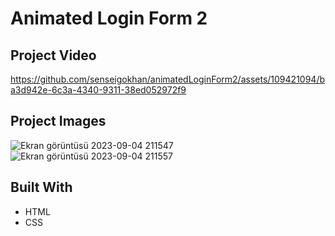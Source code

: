 # Animated Login Form 2
## Project Video

https://github.com/senseigokhan/animatedLoginForm2/assets/109421094/ba3d942e-6c3a-4340-9311-38ed052972f9

## Project Images
![Ekran görüntüsü 2023-09-04 211547](https://github.com/eroglugokhan/animatedLoginForm2/assets/109421094/7533d0ad-41b4-4d9d-8d24-46bb3b0625b8)
![Ekran görüntüsü 2023-09-04 211557](https://github.com/eroglugokhan/animatedLoginForm2/assets/109421094/70cf17db-780b-4cac-9336-b214725acc83)

## Built With

* HTML
* CSS
